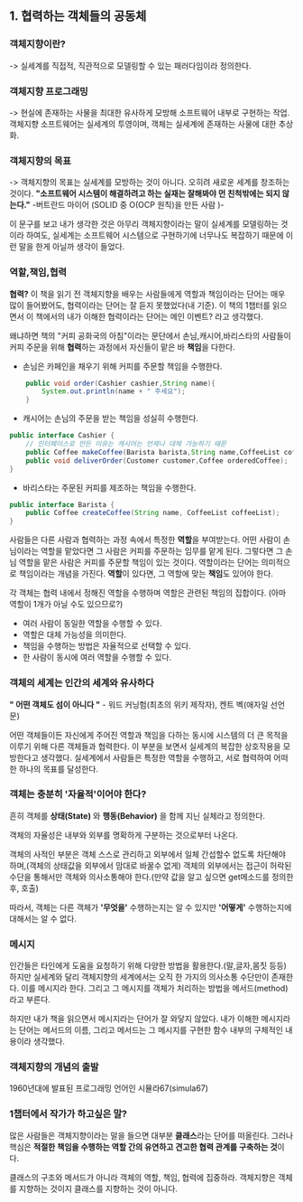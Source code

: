 ## 1. 협력하는 객체들의 공동체

### 객체지향이란? 
-> 실세계를 직접적, 직관적으로 모델링할 수 있는 패러다임이라 정의한다.
### 객체지향 프로그래밍
-> 현실에 존재하는 사물을 최대한 유사하게 모방해 소프트웨어 내부로 구현하는 작업.
   객체지향 소프트웨어는 실세계의 투영이며, 객체는 실세계에 존재하는 사물에 대한 추상화.
### 객체지향의 목표
-> 객체지향의 목표는 실세계를 모방하는 것이 아니다. 오히려 새로운 세계를 창조하는 것이다.
   **"소프트웨어 시스템이 해결하려고 하는 실재는 잘해봐야 먼 친척밖에는 되지 않는다."**
   -버트란드 마이어 (SOLID 중 O(OCP 원칙)을 만든 사람 )-

   이 문구를 보고 내가 생각한 것은 아무리 객체지향이라는 말이 실세계를 모델링하는 것이라 하여도,
   실세계는 소프트웨어 시스템으로 구현하기에 너무나도 복잡하기 때문에 이런 말을 한게 아닐까 생각이 들었다.

### 역할,책임,협력
**협력?**
이 책을 읽기 전 객체지향을 배우는 사람들에게 역할과 책임이라는 단어는 매우 많이 들어봤어도,
협력이라는 단어는 잘 듣지 못했었다(내 기준). 이 책의 1챕터를 읽으면서 이 책에서의 
내가 이해한 협력이라는 단어는 메인 이벤트? 라고 생각했다.

왜냐하면 책의 "커피 공화국의 아침"이라는 문단에서 손님,캐시어,바리스타의 사람들이
커피 주문을 위해 **협력**하는 과정에서 자신들이 맡은 바 **책임**을 다한다.

- 손님은 카페인을 채우기 위해 커피를 주문할 책임을 수행한다.
```java
    public void order(Cashier cashier,String name){
        System.out.println(name + " 주세요");
    }
```
- 캐시어는 손님의 주문을 받는 책임을 성실히 수행한다.
```java
public interface Cashier {
    // 인터페이스로 만든 이유는 캐시어는 언제나 대체 가능하기 때문
    public Coffee makeCoffee(Barista barista,String name,CoffeeList coffeeList);
    public void deliverOrder(Customer customer,Coffee orderedCoffee);
}
```
- 바리스타는 주문된 커피를 제조하는 책임을 수행한다.
```java
public interface Barista {
    public Coffee createCoffee(String name, CoffeeList coffeeList);
}
```
사람들은 다른 사람과 협력하는 과정 속에서 특정한 **역할**을 부여받는다.
어떤 사람이 손님이라는 역할을 맡았다면 그 사람은 커피를 주문하는 임무를 맡게 된다.
그렇다면 그 손님 역할을 맡은 사람은 커피를 주문할 책임이 있는 것이다.
역할이라는 단어는 의미적으로 책임이라는 개념을 가진다.
**역할**이 있다면, 그 역할에 맞는 **책임**도 있어야 한다.

각 객체는 협력 내에서 정해진 역할을 수행하며 역할은 관련된 책임의 집합이다.
(아마 역할이 1개가 아닐 수도 있으므로?)

- 여러 사람이 동일한 역할을 수행할 수 있다.
- 역할은 대체 가능성을 의미한다.
- 책임을 수행하는 방법은 자율적으로 선택할 수 있다.
- 한 사람이 동시에 여러 역할을 수행할 수 있다.

### 객체의 세계는 인간의 세계와 유사하다
**" 어떤 객체도 섬이 아니다 "** - 워드 커닝험(최초의 위키 제작자), 켄트 벡(애자일 선언문)

어떤 객체들이든 자신에게 주어진 역할과 책임을 다하는 동시에 시스템의 더 큰 목적을 이루기 위해
다른 객체들과 협력한다. 이 부분을 보면서 실세계의 복잡한 상호작용을 모방한다고 생각했다.
실세계에서 사람들은 특정한 역할을 수행하고, 서로 협력하여 어떠한 하나의 목표를 달성한다.

### 객체는 충분히 '자율적'이어야 한다?
흔히 객체를 **상태(State)** 와 **행동(Behavior)** 을 함께 지닌 실체라고 정의한다.

객체의 자율성은 내부와 외부를 명확하게 구분하는 것으로부터 나온다.

객체의 사적인 부분은 객체 스스로 관리하고 외부에서 일체 간섭할수 없도록 차단해야 하며,(객체의 상태값을 외부에서 맘대로 바꿀수 없게)
객체의 외부에서는 접근이 허락된 수단을 통해서만 객체와 의사소통해야 한다.(만약 값을 알고 싶으면 get메소드를 정의한 후, 호출)

따라서, 객체는 다른 객체가 **'무엇을'** 수행하는지는 알 수 있지만 **'어떻게'** 수행하는지에 대해서는 알 수 없다.

### 메시지
인간들은 타인에게 도움을 요청하기 위해 다양한 방법을 활용한다.(말,글자,몸짓 등등)
하지만 실세계와 달리 객체지향의 세계에서는 오직 한 가지의 의사소통 수단만이 존재한다. 이를 메시지라 한다.
그리고 그 메시지를 객체가 처리하는 방법을 메서드(method)라고 부른다.

하지만 내가 책을 읽으면서 메시지라는 단어가 잘 와닿지 않았다. 내가 이해한 메시지라는 단어는
메서드의 이름, 그리고 메서드는 그 메시지를 구현한 함수 내부의 구체적인 내용이라 생각했다.

### 객체지향의 개념의 출발
1960년대에 발표된 프로그래밍 언어인 시뮬라67(simula67)

### 1챕터에서 작가가 하고싶은 말?
많은 사람들은 객체지향이라는 말을 들으면 대부분 **클래스**라는 단어를 떠올린다.
그러나 핵심은 **적절한 책임을 수행하는 역할 간의 유연하고 견고한 협력 관계를 구축하는 것**이다.

클래스의 구조와 메서드가 아니라 객체의 역할, 책임, 협력에 집중하라. 객체지향은 객체를 지향하는 것이지
클래스를 지향하는 것이 아니다.



